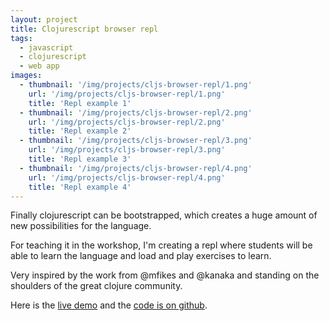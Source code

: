 ```yaml
---
layout: project
title: Clojurescript browser repl
tags:
  - javascript
  - clojurescript
  - web app
images:
  - thumbnail: '/img/projects/cljs-browser-repl/1.png'
    url: '/img/projects/cljs-browser-repl/1.png'
    title: 'Repl example 1'
  - thumbnail: '/img/projects/cljs-browser-repl/2.png'
    url: '/img/projects/cljs-browser-repl/2.png'
    title: 'Repl example 2'
  - thumbnail: '/img/projects/cljs-browser-repl/3.png'
    url: '/img/projects/cljs-browser-repl/3.png'
    title: 'Repl example 3'
  - thumbnail: '/img/projects/cljs-browser-repl/4.png'
    url: '/img/projects/cljs-browser-repl/4.png'
    title: 'Repl example 4'
---
```


Finally clojurescript can be bootstrapped, which creates a huge amount of new
possibilities for the language.

For teaching it in the workshop, I'm creating a repl where students will be
able to learn the language and load and play exercises to learn.

Very inspired by the work from @mfikes and @kanaka and standing on the
shoulders of the great clojure community.

Here is the [live demo][demo] and the [code is on github][code].

[demo]: http://chimeces.com/cljs-browser-repl/
[code]: http://github.com/joakin/cljs-browser-repl
